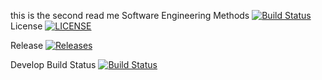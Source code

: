 this is the second read me
Software Engineering Methods
[![Build Status](https://travis-ci.org/heinhtutaung99/sem.svg?branch=master)](https://travis-ci.org/heinhtutaung99/sem)
License
[![LICENSE](https://img.shields.io/github/license/heinhtutaung99/sem.svg?style=flat-square)](https://github.com/heinhtutaung99/sem/blob/master/LICENSE)

Release [![Releases](https://img.shields.io/github/release/heinhtutaung99/sem/all.svg?style=flat-square)](https://github.com/heinhtutaung99/sem/releases)

Develop Build Status [![Build Status](https://travis-ci.org/heinhtutaung99/sem.svg?branch=develop)](https://travis-ci.org/heinhtutaung99/sem)
